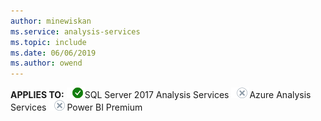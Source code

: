 ```yaml
---
author: minewiskan
ms.service: analysis-services  
ms.topic: include
ms.date: 06/06/2019
ms.author: owend
---
```


**APPLIES TO:** ![Yes](media/yes-icon.png)SQL Server 2017 Analysis Services ![No](media/no-icon.png)Azure Analysis Services ![No](media/no-icon.png)Power BI Premium